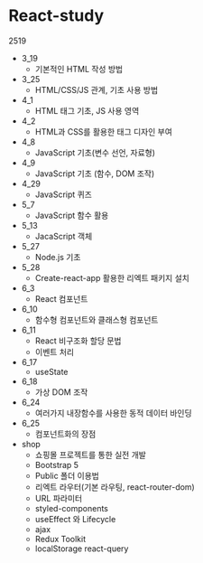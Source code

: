 # React-study
2519
- 3_19
  - 기본적인 HTML 작성 방법
- 3_25
  - HTML/CSS/JS 관계, 기초 사용 방법
- 4_1
  - HTML 태그 기초, JS 사용 영역
- 4_2
  - HTML과 CSS를 활용한 태그 디자인 부여
- 4_8
  - JavaScript 기초(변수 선언, 자료형)
- 4_9
  - JavaScript 기초 (함수, DOM 조작)
- 4_29
  - JavaScript 퀴즈
- 5_7
  - JavaScript 함수 활용
- 5_13
  - JacaScript 객체
- 5_27
  - Node.js 기초
- 5_28
  - Create-react-app 활용한 리엑트 패키지 설치
- 6_3
  - React 컴포넌트
- 6_10
  - 함수형 컴포넌트와 클래스형 컴포넌트
- 6_11
  - React 비구조화 할당 문법
  - 이벤트 처리
- 6_17
  - useState
- 6_18
  - 가상 DOM 조작
- 6_24
  - 여러가지 내장함수를 사용한 동적 데이터 바인딩
- 6_25
  - 컴포넌트화의 장점
- shop
  - 쇼핑몰 프로젝트를 통한 실전 개발
  - Bootstrap 5
  - Public 폴더 이용법
  - 리엑트 라우터(기본 라우팅, react-router-dom)
  - URL 파라미터
  - styled-components
  - useEffect 와 Lifecycle
  - ajax
  - Redux Toolkit
  - localStorage
react-query
